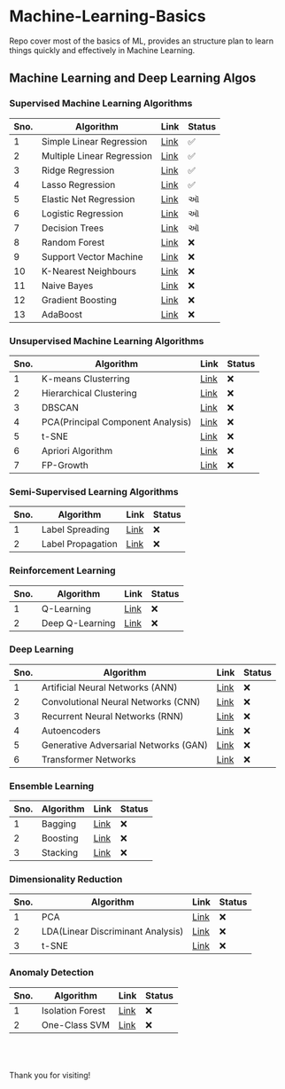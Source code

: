 # Machine-Learning-Basics
Repo cover most of the basics of ML, provides an structure plan to learn things quickly and effectively in Machine Learning.


## Machine Learning and Deep Learning Algos

### Supervised Machine Learning Algorithms
|Sno.|Algorithm|Link|Status|
|---|---|---|---|
|1|Simple Linear Regression|[Link](./Supervised%20Machine%20Learning%20Algos/Supervised%Machine%Learning%Algos/Simple%Linear%Regression.ipynb) |&#x2705;|
|2|Multiple Linear Regression|[Link](./Machine%20Learning%20Algos/Multiple%20Linear%20Regression/Multiple%20Linear%20regression.ipynb)|&#x2705;|
|3|Ridge Regression|[Link](./Machine%20Learning%20Algos/Lasso,Ridge,Elasticnet%20regression/Model%20Training%20with%20EL,%20LR,%20RR.ipynb)|&#x2705;|
|4|Lasso Regression|[Link](./Machine%20Learning%20Algos/Lasso,Ridge,Elasticnet%20regression/Model%20Training%20with%20EL,%20LR,%20RR.ipynb)|&#x2705;|
|5|Elastic Net Regression|[Link](./Machine%20Learning%20Algos/Lasso,Ridge,Elasticnet%20regression/Model%20Training%20with%20EL,%20LR,%20RR.ipynb)|&#2705;|
|6|Logistic Regression|[Link](./Machine%20Learning%20Algos/Logistic%20Regression/Logistic%20Regression%20Implementation.ipynb)|&#2705;|
|7|Decision Trees|[Link](./Machine%20Learning%20Algos/Decision%20Tree%20Classifier/Descision%20Trees.ipynb)|&#2705;|
|8|Random Forest|[Link]()|&#x274c;|
|9|Support Vector Machine|[Link]()|&#x274c;|
|10|K-Nearest Neighbours|[Link]()|&#x274c;|
|11|Naive Bayes|[Link]()|&#x274c;|
|12|Gradient Boosting|[Link]()|&#x274c;|
|13|AdaBoost|[Link]()|&#x274c;|

### Unsupervised Machine Learning Algorithms
|Sno.|Algorithm|Link|Status|
|---|---|---|---|
|1|K-means Clusterring|[Link]()|&#x274c;|
|2|Hierarchical Clustering|[Link]()|&#x274c;|
|3|DBSCAN|[Link]()|&#x274c;|
|4|PCA(Principal Component Analysis)|[Link]()|&#x274c;|
|5|t-SNE|[Link]()|&#x274c;|
|6|Apriori Algorithm|[Link]()|&#x274c;|
|7|FP-Growth|[Link]()|&#x274c;|

### Semi-Supervised Learning Algorithms
|Sno.|Algorithm|Link|Status|
|---|---|---|---|
|1|Label Spreading|[Link]()|&#x274c;|
|2|Label Propagation|[Link]()|&#x274c;|

### Reinforcement Learning
|Sno.|Algorithm|Link|Status|
|---|---|---|---|
|1|Q-Learning|[Link]()|&#x274c;|
|2|Deep Q-Learning|[Link]()|&#x274c;|


### Deep Learning
|Sno.|Algorithm|Link|Status|
|---|---|---|---|
|1|Artificial Neural Networks (ANN)|[Link]()|&#x274c;|
|2|Convolutional Neural Networks (CNN)|[Link]()|&#x274c;|
|3|Recurrent Neural Networks (RNN)	|[Link]()|&#x274c;|
|4|Autoencoders |[Link]()|&#x274c;|
|5|Generative Adversarial Networks (GAN)|[Link]()|&#x274c;|
|6|Transformer Networks|[Link]()|&#x274c;|


### Ensemble Learning
|Sno.|Algorithm|Link|Status|
|---|---|---|---|
|1|Bagging|[Link]()|&#x274c;|
|2|Boosting|[Link]()|&#x274c;|
|3|Stacking|[Link]()|&#x274c;|


### Dimensionality Reduction
|Sno.|Algorithm|Link|Status|
|---|---|---|---|
|1|PCA|[Link]()|&#x274c;|
|2|LDA(Linear Discriminant Analysis)|[Link]()|&#x274c;|
|3|t-SNE|[Link]()|&#x274c;|

### Anomaly Detection
|Sno.|Algorithm|Link|Status|
|---|---|---|---|
|1|Isolation Forest|[Link]()|&#x274c;|
|2|One-Class SVM|[Link]()|&#x274c;|



<br><br><br>
Thank you for visiting!
